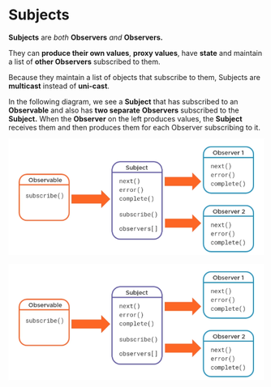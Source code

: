 # Subjects

**Subjects** are _both_ **Observers** _and_ **Observers.**

They can **produce their own values**, **proxy values**, have **state** and maintain a list of **other Observers** subscribed to them.

Because they maintain a list of objects that  subscribe to them, Subjects are **multicast** instead of **uni-cast**.

In the following diagram, we see a **Subject** that has subscribed to an **Observable** and also has **two separate** **Observers** subscribed to the **Subject.** When the **Observer** on the left produces values, the **Subject** receives them and then produces them for each Observer subscribing to it.

![](../.gitbook/assets/image%20%281%29.png)

![](../.gitbook/assets/image.png)



